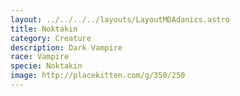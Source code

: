 ```yaml
---
layout: ../../../../layouts/LayoutMDAdanics.astro
title: Noktakin
category: Creature
description: Dark Vampire
race: Vampire
specie: Noktakin
image: http://placekitten.com/g/350/250
---
```

